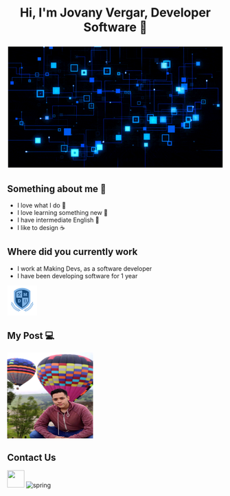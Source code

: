 <h1 align="center">Hi, I'm Jovany Vergar, Developer Software 👾

<img alt="" src="assets/code.gif"> </img></h1>

<h2>Something about me 🐉</h2>

- I love what I do 🚀
- I love learning something new 💫
- I have intermediate English 📝
- I like to design ☕

<h2>Where did you currently work</h2>

- I work at Making Devs, as a software developer
- I have been developing software for 1 year

<a href="https://www.makingdevs.com/">
  <img src="assets/logoMD.png" alt="spring" width="70" height="70" style="max-width: 100%;">
</a>

<br>
<h2>My Post 💻</h2>

<a href="https://jovany-vergara.github.io/">
  <img src="assets/yo.jpeg" alt="spring" width="200" height="200" style="max-width: 100%;">
</a>

<h2>Contact Us</h2>
<img href="https://mx.linkedin.com/in/diego-jovany-vergara-maga%C3%B1a-858073222?trk=people-guest_people_search-card" src="https://camo.githubusercontent.com/e591fde37567a32e51fb1b98924f4df8e45199dca985500749e2a9938fa3e322/68747470733a2f2f7777772e766563746f726c6f676f2e7a6f6e652f6c6f
676f732f6c696e6b6564696e2f6c696e6b6564696e2d69636f6e2e737667" width="40" height="40" 
style="max-width: 100%;">
<img src="https://camo.githubusercontent.com/1ecefd7615ee8f56d889b13a5b7212fa093191441269cf4f2db485b1f80ea256/68747470733a2f2f7777772e766563746f
726c6f676f2e7a6f6e652f6c6f676f732f66616365626f6f6b2f66616365626f6f6b2d69636f6e2e737667" alt="spring" width="40" height="40" 
href="https://www.facebook.com/diegojovany.vergara" style="max-width: 100%;">
